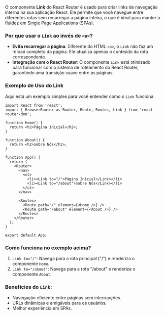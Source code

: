 O componente **Link** do React Router é usado para criar links de navegação interna na sua aplicação React. Ele permite que você navegue entre diferentes rotas sem recarregar a página inteira, o que é ideal para manter a fluidez em Single Page Applications (SPAs).

### **Por que usar o** `Link` **ao invés de** `<a>`**?**

- **Evita recarregar a página**: Diferente do HTML `<a>`, o `Link` não faz um reload completo da página. Ele atualiza apenas o conteúdo da rota correspondente.
- **Integração com o React Router**: O componente `Link` está otimizado para funcionar com o sistema de roteamento do React Router, garantindo uma transição suave entre as páginas.

### **Exemplo de Uso do Link**

Aqui está um exemplo simples para você entender como o `Link` funciona:

```
import React from 'react';
import { BrowserRouter as Router, Route, Routes, Link } from 'react-router-dom';

function Home() {
  return <h2>Página Inicial</h2>;
}

function About() {
  return <h2>Sobre Nós</h2>;
}

function App() {
  return (
    <Router>
      <nav>
        <ul>
          <li><Link to="/">Página Inicial</Link></li>
          <li><Link to="/about">Sobre Nós</Link></li>
        </ul>
      </nav>

      <Routes>
        <Route path="/" element={<Home />} />
        <Route path="/about" element={<About />} />
      </Routes>
    </Router>
  );
}

export default App;
```

### **Como funciona no exemplo acima?**

1. `Link to="/"`: Navega para a rota principal ("/") e renderiza o componente `Home`.
2. `Link to="/about"`: Navega para a rota "/about" e renderiza o componente `About`.

### **Benefícios do** `Link`**:**

- Navegação eficiente entre páginas sem interrupções.
- URLs dinâmicas e amigáveis para os usuários.
- Melhor experiência em SPAs.

